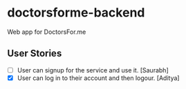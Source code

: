 # doctorsforme-backend

Web app for DoctorsFor.me

## User Stories
- [ ] User can signup for the service and use it. [Saurabh]
- [x] User can log in to their account and then logour. [Aditya]
